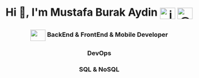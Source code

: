 

<h1 align="center">Hi 👋, I'm Mustafa Burak Aydin <a href="https://linkedin.com/in/in/mustafa-burak-aydin/" target="blank"><img align="center" src="https://raw.githubusercontent.com/rahuldkjain/github-profile-readme-generator/master/src/images/icons/Social/linked-in-alt.svg" alt="in/mustafa-burak-aydin/" height="30" width="40" /></a> <a href="https://medium.com/@mustafaburakaydiin" target="blank"><img align="center" src="https://raw.githubusercontent.com/rahuldkjain/github-profile-readme-generator/master/src/images/icons/Social/medium.svg" alt="@mustafaburakaydiin" height="30" width="40" /></a>
</p></h1> 
<h3 align="center">
  <a target="blank"><img align="center" src="[https://raw.githubusercontent.com/rahuldkjain/github-profile-readme-generator/master/src/images/icons/Social/linked-in-alt.svg](https://www.google.com/url?sa=i&url=https%3A%2F%2Fwww.flaticon.com%2Ffree-icon%2Fsoftware-development_9386726&psig=AOvVaw1EO97tB6-CkEE40-3aHtfe&ust=1760798757230000&source=images&cd=vfe&opi=89978449&ved=0CBUQjRxqFwoTCMCn7tW8q5ADFQAAAAAdAAAAABAL)" height="30" width="40" /></a>
  BackEnd & FrontEnd & Mobile Developer</h3>
<h3 align="center">DevOps</h3>
<h3 align="center">SQL & NoSQL</h3>




